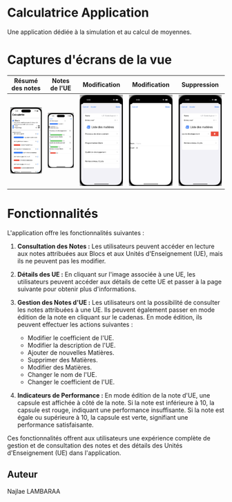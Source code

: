 # Calculatrice Application
Une application dédiée à la simulation et au calcul de moyennes.

# Captures d'écrans de la vue
| Résumé des notes | Notes de l'UE | Modification | Modification | Suppression |
| :---: | :---: | :---: | :---: | :---: |
|<img src="./Documentation/images/cap4.png" width=200/>|<img src="./Documentation/images/cap1.png" width=200/>|<img src="./Documentation/images/cap2.png" width=200/>|<img src="./Documentation/images/cap3.png" width=200/>|<img src="./Documentation/images/cap5.png" width=200/>|<img src="./Documentation/images/cap7.png" width=200/>|

# Fonctionnalités

L'application offre les fonctionnalités suivantes :

1. **Consultation des Notes :** Les utilisateurs peuvent accéder en lecture aux notes attribuées aux Blocs et aux Unités d'Enseignement (UE), mais ils ne peuvent pas les modifier.

2. **Détails des UE :** En cliquant sur l'image associée à une UE, les utilisateurs peuvent accéder aux détails de cette UE et passer à la page suivante pour obtenir plus d'informations.

3. **Gestion des Notes d'UE :** Les utilisateurs ont la possibilité de consulter les notes attribuées à une UE. Ils peuvent également passer en mode édition de la note en cliquant sur le cadenas. En mode édition, ils peuvent effectuer les actions suivantes :
   - Modifier le coefficient de l'UE.
   - Modifier la description de l'UE.
   - Ajouter de nouvelles Matières.
   - Supprimer des Matières.
   - Modifier des Matières.
   - Changer le nom de l'UE.
   - Changer le coefficient de l'UE.

4. **Indicateurs de Performance :** En mode édition de la note d'UE, une capsule est affichée à côté de la note. Si la note est inférieure à 10, la capsule est rouge, indiquant une performance insuffisante. Si la note est égale ou supérieure à 10, la capsule est verte, signifiant une performance satisfaisante.

Ces fonctionnalités offrent aux utilisateurs une expérience complète de gestion et de consultation des notes et des détails des Unités d'Enseignement (UE) dans l'application.


## Auteur

Najlae LAMBARAA
